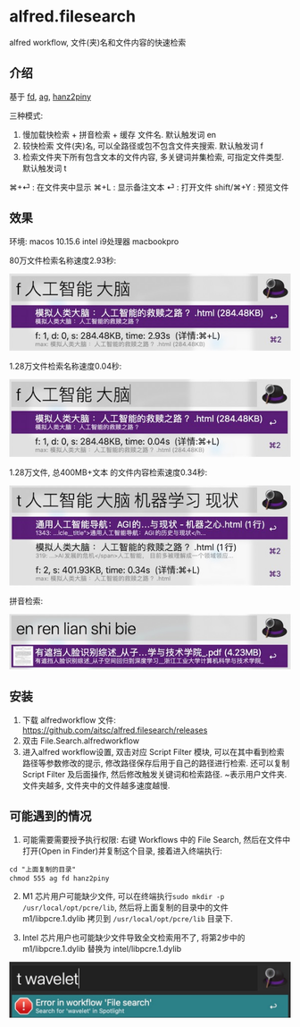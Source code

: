 # alfred.filesearch
alfred workflow, 文件(夹)名和文件内容的快速检索

## 介绍

基于 [fd](https://github.com/sharkdp/fd), [ag](https://github.com/ggreer/the_silver_searcher), [hanz2piny](https://github.com/brain-zhang/hanz2piny/tree/branches/pipein)

三种模式: 
1. 慢加载快检索 + 拼音检索 + 缓存 文件名. 默认触发词 en
2. 较快检索 文件(夹)名, 可以全路径或包不包含文件夹搜索. 默认触发词 f
3. 检索文件夹下所有包含文本的文件内容, 多关键词并集检索, 可指定文件类型. 默认触发词 t

⌘+⏎ : 在文件夹中显示
⌘+L : 显示备注文本
⏎ : 打开文件
shift/⌘+Y : 预览文件

## 效果

环境: macos 10.15.6 intel i9处理器 macbookpro

80万文件检索名称速度2.93秒:

![f-80](images/f-80.jpg)

1.28万文件检索名称速度0.04秒:

![f-1.28](images/f-1.28.jpg)

1.28万文件, 总400MB+文本 的文件内容检索速度0.34秒:

![t-1.28-400M](images/t-1.28-400M.jpg)

拼音检索:

![en](images/en.jpg)


## 安装
1. 下载 alfredworkflow 文件: https://github.com/aitsc/alfred.filesearch/releases
2. 双击 File.Search.alfredworkflow
3. 进入alfred workflow设置, 双击对应 Script Filter 模块, 可以在其中看到检索路径等参数修改的提示, 修改路径保存后用于自己的路径进行检索. 还可以复制 Script Filter 及后面操作, 然后修改触发关键词和检索路径. ~表示用户文件夹. 文件夹越多, 文件夹中的文件越多速度越慢.

## 可能遇到的情况

1. 可能需要需要授予执行权限: 右键 Workflows 中的 File Search, 然后在文件中打开(Open in Finder)并复制这个目录, 接着进入终端执行:

```shell
cd "上面复制的目录"
chmod 555 ag fd hanz2piny
```

2. M1 芯片用户可能缺少文件, 可以在终端执行`sudo mkdir -p /usr/local/opt/pcre/lib`, 然后将上面复制的目录中的文件 m1/libpcre.1.dylib 拷贝到 `/usr/local/opt/pcre/lib` 目录下.

3. Intel 芯片用户也可能缺少文件导致全文检索用不了, 将第2步中的 m1/libpcre.1.dylib 替换为 intel/libpcre.1.dylib

![error-intel](images/error-intel.jpg)